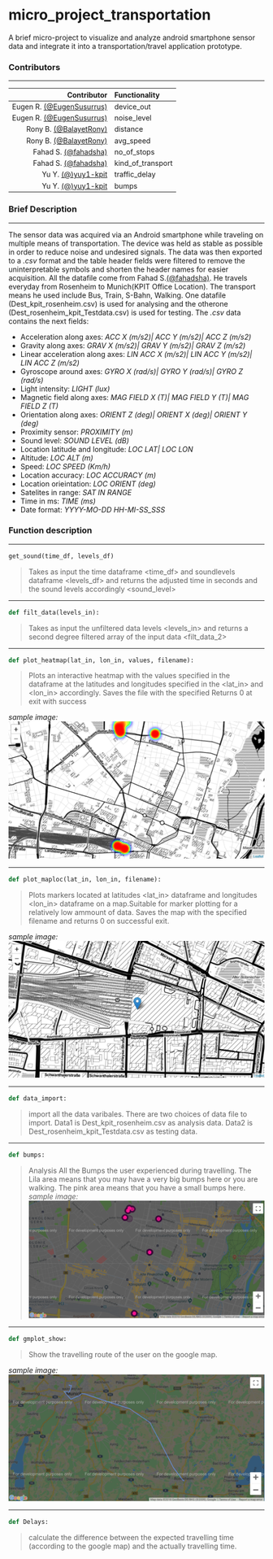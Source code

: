 # micro_project_transportation
A brief micro-project to visualize and analyze android smartphone sensor data and  integrate it into a transportation/travel application prototype.
### Contributors
****************************************************************************************************************************************
Contributor                                                      |  Functionality 
---------------------------------------------------------------: | :-----------------
Eugen R. [(@EugenSusurrus)](https://github.com/EugenSusurrus)    |  device_out
Eugen R. [(@EugenSusurrus)](https://github.com/EugenSusurrus)    |  noise_level
Rony B.  [(@BalayetRony)](https://github.com/BalayetRony)        |  distance
Rony B.  [(@BalayetRony)](https://github.com/BalayetRony)        |  avg_speed
Fahad S. [(@fahadsha)](https://github.com/fahadsha)              |  no_of_stops
Fahad S. [(@fahadsha)](https://github.com/fahadsha)              |  kind_of_transport            |  
Yu Y.    [(@)yuy1-kpit](https://github.com/yuy1-kpit)            |  traffic_delay
Yu Y.    [(@)yuy1-kpit](https://github.com/yuy1-kpit)            |  bumps

### Brief Description
****************************************************************************************************************************************
The sensor data was acquired via an Android smartphone while traveling on multiple means of transportation. The device was held as stable as possible in order to reduce noise and undesired signals. The data was then exported to a *.csv* format and the table header fields were filtered to remove the uninterpretable symbols and shorten the header names for easier 
acquisition.  All the datafile come from Fahad S.[(@fahadsha)](https://github.com/fahadsha). He travels everyday from Rosenheim to Munich(KPIT Office Location). The transport means he used include Bus, Train, S-Bahn, Walking. One datafile (Dest_kpit_rosenheim.csv) is used for analysing and the otherone (Dest_rosenheim_kpit_Testdata.csv) is used for testing. 
The *.csv* data contains the next fields:

* Acceleration along axes:           *ACC X (m/s2)|	ACC Y (m/s2)|	ACC Z (m/s2)*
* Gravity along axes:                *GRAV X (m/s2)|	GRAV Y (m/s2)|	GRAV Z (m/s2)*
* Linear acceleration along axes:    *LIN ACC X (m/s2)|	LIN ACC Y (m/s2)|	LIN ACC Z (m/s2)*
* Gyroscope around axes:             *GYRO X (rad/s)|	GYRO Y (rad/s)|	GYRO Z (rad/s)*
* Light intensity:                   *LIGHT (lux)*
* Magnetic field along axes:         *MAG FIELD X (T)| MAG FIELD Y (T)|	MAG FIELD Z (T)*
* Orientation along axes:            *ORIENT Z (deg)|	ORIENT X (deg)|	ORIENT Y (deg)*
* Proximity sensor:                  *PROXIMITY (m)*
* Sound level:                       *SOUND LEVEL (dB)*
* Location latitude and longitude:   *LOC LAT| LOC LON*	
* Altitude:                          *LOC ALT (m)*
* Speed:                             *LOC SPEED (Km/h)*	
* Location accuracy:                 *LOC ACCURACY (m)*
* Location orieintation:             *LOC ORIENT (deg)*
* Satelites in range:                *SAT IN RANGE*
* Time in ms:                        *TIME (ms)*
* Date format:                       *YYYY-MO-DD HH-MI-SS_SSS*

### Function description
****************************************************************************************************************************************
```python
get_sound(time_df, levels_df)
```
>Takes as input the time dataframe <time_df> and soundlevels dataframe <levels_df> and returns the adjusted time in seconds <time> and the sound levels accordingly <sound_level>
****************************************************************************************************************************************
```python
def filt_data(levels_in):
```
>Takes as input the unfiltered data levels <levels_in> and returns a second degree filtered array of the input data <filt_data_2>
****************************************************************************************************************************************
```python
def plot_heatmap(lat_in, lon_in, values, filename):
```
>Plots an interactive heatmap with the values specified in the <values> dataframe at the latitudes and longitudes specified in the <lat_in> and <lon_in> accordingly. Saves the file with the specified <filename> Returns 0 at exit with success
  
*sample image:*
![alt text](https://raw.githubusercontent.com/EugenSusurrus/micro_project_transportation/master/sample_images/Heatmap.PNG "Heatmap")
***************************************************************************************************************************************
```python
def plot_maploc(lat_in, lon_in, filename):
```
>Plots markers located at latitudes <lat_in> dataframe and longitudes <lon_in> dataframe on a map.Suitable for marker plotting for a relatively low ammount of data. Saves the map with the specified <filename> filename and returns 0 on successful exit.
  
*sample image:*
![alt text](https://raw.githubusercontent.com/EugenSusurrus/micro_project_transportation/master/sample_images/Location%20on%20Map.PNG "Location on map")

***************************************************************************************************************************************
```python
def data_import:
```
>import all the data varibales. There are two choices of data file to import. Data1 is Dest_kpit_rosenheim.csv as analysis data. Data2 is Dest_rosenheim_kpit_Testdata.csv as testing data.
  
***************************************************************************************************************************************
```python
def bumps:
```
>Analysis All the Bumps the user experienced during travelling. The Lila area means that you may have a very big bumps here or you are walking. The pink area means that you have a small bumps here.
*sample image:*
![alt text](https://raw.githubusercontent.com/EugenSusurrus/micro_project_transportation/master/sample_images/Bumps.PNG "Bumps")
  
***************************************************************************************************************************************
```python
def gmplot_show:
```
>Show the travelling route of the user on the google map.
  
*sample image:*
![alt text](https://github.com/EugenSusurrus/micro_project_transportation/blob/master/sample_images/Route.PNG "Routes")
***************************************************************************************************************************************
```python
def Delays:
```
>calculate the difference between the expected travelling time (according to the google map) and the actually travelling time.
